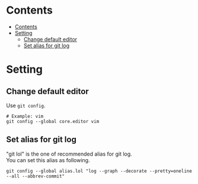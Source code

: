 # Contents
<!--ts-->
   * [Contents](#contents)
   * [Setting](#setting)
      * [Change default editor](#change-default-editor)
      * [Set alias for git log](#set-alias-for-git-log)

<!-- Added by: shota, at: Wed Oct 21 14:19:05 JST 2020 -->

<!--te-->

# Setting
## Change default editor
Use `git config`.  
```
# Example: vim
git config --global core.editor vim
```

## Set alias for git log
"git lol" is the one of recommended alias for git log.  
You can set this alias as following.
```
git config --global alias.lol "log --graph --decorate --pretty=oneline --all --abbrev-commit"
```

